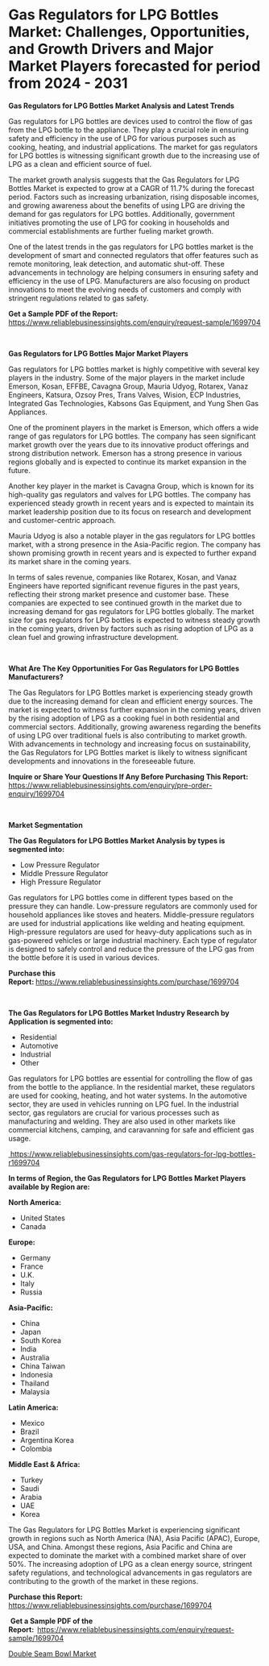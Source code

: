 <p><h1>Gas Regulators for LPG Bottles Market: Challenges, Opportunities, and Growth Drivers and Major Market Players forecasted for period from 2024 - 2031</h1></p><p><strong>Gas Regulators for LPG Bottles Market Analysis and Latest Trends</strong></p>
<p><p>Gas regulators for LPG bottles are devices used to control the flow of gas from the LPG bottle to the appliance. They play a crucial role in ensuring safety and efficiency in the use of LPG for various purposes such as cooking, heating, and industrial applications. The market for gas regulators for LPG bottles is witnessing significant growth due to the increasing use of LPG as a clean and efficient source of fuel. </p><p>The market growth analysis suggests that the Gas Regulators for LPG Bottles Market is expected to grow at a CAGR of 11.7% during the forecast period. Factors such as increasing urbanization, rising disposable incomes, and growing awareness about the benefits of using LPG are driving the demand for gas regulators for LPG bottles. Additionally, government initiatives promoting the use of LPG for cooking in households and commercial establishments are further fueling market growth.</p><p>One of the latest trends in the gas regulators for LPG bottles market is the development of smart and connected regulators that offer features such as remote monitoring, leak detection, and automatic shut-off. These advancements in technology are helping consumers in ensuring safety and efficiency in the use of LPG. Manufacturers are also focusing on product innovations to meet the evolving needs of customers and comply with stringent regulations related to gas safety.</p></p>
<p><strong>Get a Sample PDF of the Report:&nbsp;</strong> <a href="https://www.reliablebusinessinsights.com/enquiry/request-sample/1699704">https://www.reliablebusinessinsights.com/enquiry/request-sample/1699704</a></p>
<p>&nbsp;</p>
<p><strong>Gas Regulators for LPG Bottles Major Market Players</strong></p>
<p><p>Gas regulators for LPG bottles market is highly competitive with several key players in the industry. Some of the major players in the market include Emerson, Kosan, EFFBE, Cavagna Group, Mauria Udyog, Rotarex, Vanaz Engineers, Katsura, Ozsoy Pres, Trans Valves, Wision, ECP Industries, Integrated Gas Technologies, Kabsons Gas Equipment, and Yung Shen Gas Appliances.</p><p>One of the prominent players in the market is Emerson, which offers a wide range of gas regulators for LPG bottles. The company has seen significant market growth over the years due to its innovative product offerings and strong distribution network. Emerson has a strong presence in various regions globally and is expected to continue its market expansion in the future.</p><p>Another key player in the market is Cavagna Group, which is known for its high-quality gas regulators and valves for LPG bottles. The company has experienced steady growth in recent years and is expected to maintain its market leadership position due to its focus on research and development and customer-centric approach.</p><p>Mauria Udyog is also a notable player in the gas regulators for LPG bottles market, with a strong presence in the Asia-Pacific region. The company has shown promising growth in recent years and is expected to further expand its market share in the coming years.</p><p>In terms of sales revenue, companies like Rotarex, Kosan, and Vanaz Engineers have reported significant revenue figures in the past years, reflecting their strong market presence and customer base. These companies are expected to see continued growth in the market due to increasing demand for gas regulators for LPG bottles globally. The market size for gas regulators for LPG bottles is expected to witness steady growth in the coming years, driven by factors such as rising adoption of LPG as a clean fuel and growing infrastructure development.</p></p>
<p>&nbsp;</p>
<p><strong>What Are The Key Opportunities For Gas Regulators for LPG Bottles Manufacturers?</strong></p>
<p><p>The Gas Regulators for LPG Bottles market is experiencing steady growth due to the increasing demand for clean and efficient energy sources. The market is expected to witness further expansion in the coming years, driven by the rising adoption of LPG as a cooking fuel in both residential and commercial sectors. Additionally, growing awareness regarding the benefits of using LPG over traditional fuels is also contributing to market growth. With advancements in technology and increasing focus on sustainability, the Gas Regulators for LPG Bottles market is likely to witness significant developments and innovations in the foreseeable future.</p></p>
<p><strong>Inquire or Share Your Questions If Any Before Purchasing This Report:</strong> <a href="https://www.reliablebusinessinsights.com/enquiry/pre-order-enquiry/1699704">https://www.reliablebusinessinsights.com/enquiry/pre-order-enquiry/1699704</a></p>
<p>&nbsp;</p>
<p><strong>Market Segmentation</strong></p>
<p><strong>The Gas Regulators for LPG Bottles Market Analysis by types is segmented into:</strong></p>
<p><ul><li>Low Pressure Regulator</li><li>Middle Pressure Regulator</li><li>High Pressure Regulator</li></ul></p>
<p><p>Gas regulators for LPG bottles come in different types based on the pressure they can handle. Low-pressure regulators are commonly used for household appliances like stoves and heaters. Middle-pressure regulators are used for industrial applications like welding and heating equipment. High-pressure regulators are used for heavy-duty applications such as in gas-powered vehicles or large industrial machinery. Each type of regulator is designed to safely control and reduce the pressure of the LPG gas from the bottle before it is used in various devices.</p></p>
<p><strong>Purchase this Report:&nbsp;</strong><a href="https://www.reliablebusinessinsights.com/purchase/1699704">https://www.reliablebusinessinsights.com/purchase/1699704</a></p>
<p>&nbsp;</p>
<p><strong>The Gas Regulators for LPG Bottles Market Industry Research by Application is segmented into:</strong></p>
<p><ul><li>Residential</li><li>Automotive</li><li>Industrial</li><li>Other</li></ul></p>
<p><p>Gas regulators for LPG bottles are essential for controlling the flow of gas from the bottle to the appliance. In the residential market, these regulators are used for cooking, heating, and hot water systems. In the automotive sector, they are used in vehicles running on LPG fuel. In the industrial sector, gas regulators are crucial for various processes such as manufacturing and welding. They are also used in other markets like commercial kitchens, camping, and caravanning for safe and efficient gas usage.</p></p>
<p><a href="https://www.reliablebusinessinsights.com/gas-regulators-for-lpg-bottles-r1699704">&nbsp;https://www.reliablebusinessinsights.com/gas-regulators-for-lpg-bottles-r1699704</a></p>
<p><strong>In terms of Region, the Gas Regulators for LPG Bottles Market Players available by Region are:</strong></p>
<p>
    <p> <strong> North America: </strong>
        <ul>
            <li>United States</li>
            <li>Canada</li>
        </ul>
        </p> 
    <p> <strong> Europe: </strong>
        <ul>
            <li>Germany</li>
            <li>France</li>
            <li>U.K.</li>
            <li>Italy</li>
            <li>Russia</li>
        </ul>
        </p> 
    <p> <strong> Asia-Pacific: </strong>
        <ul>
            <li>China</li>
            <li>Japan</li>
            <li>South Korea</li>
            <li>India</li>
            <li>Australia</li>
            <li>China Taiwan</li>
            <li>Indonesia</li>
            <li>Thailand</li>
            <li>Malaysia</li>
        </ul>
        </p> 
    <p> <strong> Latin America: </strong>
        <ul>
            <li>Mexico</li>
            <li>Brazil</li>
            <li>Argentina Korea</li>
            <li>Colombia</li>
        </ul>
        </p> 
    <p> <strong> Middle East & Africa: </strong>
        <ul>
            <li>Turkey</li>
            <li>Saudi</li>
            <li>Arabia</li>
            <li>UAE</li>
            <li>Korea</li>
        </ul>
    </p>
    </p>
<p><p>The Gas Regulators for LPG Bottles Market is experiencing significant growth in regions such as North America (NA), Asia Pacific (APAC), Europe, USA, and China. Amongst these regions, Asia Pacific and China are expected to dominate the market with a combined market share of over 50%. The increasing adoption of LPG as a clean energy source, stringent safety regulations, and technological advancements in gas regulators are contributing to the growth of the market in these regions.</p></p>
<p><strong>Purchase this Report: </strong><a href="https://www.reliablebusinessinsights.com/purchase/1699704">https://www.reliablebusinessinsights.com/purchase/1699704</a></p>
<p>&nbsp;<strong>Get a Sample PDF of the Report:&nbsp;&nbsp;</strong><a href="https://www.reliablebusinessinsights.com/enquiry/request-sample/1699704">https://www.reliablebusinessinsights.com/enquiry/request-sample/1699704</a></p>
<p><strong></strong></p>
<p><p><a href="https://medium.com/@valroy852472024/global-double-seam-bowl-market-is-projected-to-grow-at-a-cagr-of-5-3-26ae8adad3c1">Double Seam Bowl Market</a></p></p>